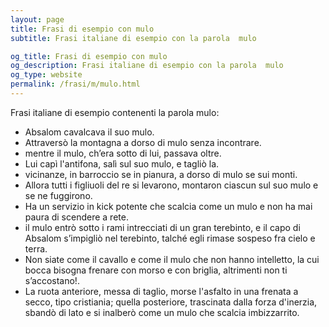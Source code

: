 ```yaml
---
layout: page
title: Frasi di esempio con mulo 
subtitle: Frasi italiane di esempio con la parola  mulo

og_title: Frasi di esempio con mulo 
og_description: Frasi italiane di esempio con la parola  mulo
og_type: website
permalink: /frasi/m/mulo.html
---
```


Frasi italiane di esempio contenenti la parola mulo:


- Absalom cavalcava il suo mulo.
- Attraversò la montagna a dorso di mulo senza incontrare.
- mentre il mulo, ch’era sotto di lui, passava oltre.
- Lui capì l'antifona, salì sul suo mulo, e tagliò la.
- vicinanze, in barroccio se in pianura, a dorso di mulo se sui monti.
- Allora tutti i figliuoli del re si levarono, montaron ciascun sul suo mulo e se ne fuggirono.
- Ha un servizio in kick potente che scalcia come un mulo e non ha mai paura di scendere a rete.
- il mulo entrò sotto i rami intrecciati di un gran terebinto, e il capo di Absalom s’impigliò nel terebinto, talché egli rimase sospeso fra cielo e terra.
- Non siate come il cavallo e come il mulo che non hanno intelletto, la cui bocca bisogna frenare con morso e con briglia, altrimenti non ti s’accostano!.
- La ruota anteriore, messa di taglio, morse l'asfalto in una frenata a secco, tipo cristiania; quella posteriore, trascinata dalla forza d'inerzia, sbandò di lato e si inalberò come un mulo che scalcia imbizzarrito.
